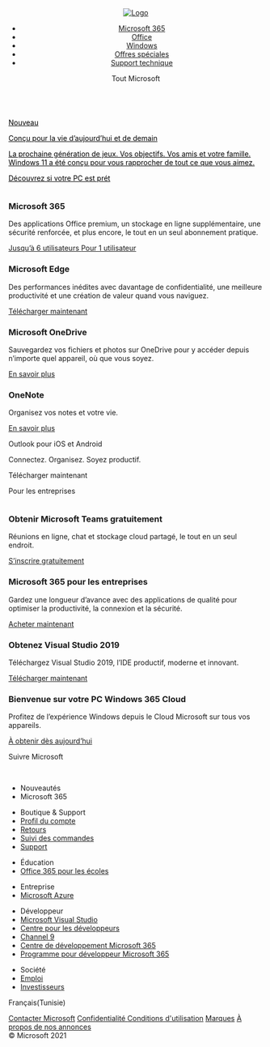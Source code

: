 <!DOCTYPE html>
<html lang="en">
<head>
    <meta charset="UTF-8">
    <meta http-equiv="X-UA-Compatible" content="IE=edge">
    <meta name="viewport" content="width=device-width, initial-scale=1.0">
    <title>Microsoft-Page d'accueil officielle</title>
    <link rel="stylesheet" href="CSS/style.css">
    <script src="C:\Users\ASUS\Desktop\Projet Microsoft\script.css" type="text\javascript"> </script>
    <link rel="icon" href="imags/microsoftLogo.jpg">
    <link href="https://cdn.jsdelivr.net/npm/bootstrap@5.0.2/dist/css/bootstrap.min.css" rel="stylesheet" integrity="sha384-EVSTQN3/azprG1Anm3QDgpJLIm9Nao0Yz1ztcQTwFspd3yD65VohhpuuCOmLASjC" crossorigin="anonymous">
    <!-- Font Awesome Library -->
    <link rel="stylesheet" href="CSS/all.min.css">
    <!-- Render All Elements Normally  -->
    <link rel="stylesheet" href="CSS/normalize.css">
</head>
<body>
    <header>
        <div class="container">
            <a href="#" class="logo">
                <img src="imags/Mic+Logo.jpg" alt="Logo">
            </a>
            <nav>
                <ul class="links-left">
                    <li><a href="#">Microsoft 365</a></li>
                    <li><a href="#">Office</a></li>
                    <li><a href="#">Windows</a></li>
                    <li><a href="#">Offres spéciales</a></li>
                    <li><a href="#">Support technique</a></li>
                </ul>
                <div class="links-right">
                    <p>Tout Microsoft</p>
                    <i class="fas fa-search"></i>
                    <a href="#"><i class="fas fa-shopping-cart"></i></a>
                    <a href="emc/page1.html"><i class="fas fa-user-plus"></i></a>
                    <ul style="display: none;">
                        <li>
                            <ul>
                                <li>Software</li>
                                <li><a href="#">Applications Windows</a></li>
                                <li><a href="#">OneDrive</a></li>
                                <li><a href="#">Outlook</a></li>
                                <li><a href="#">Skype</a></li>
                                <li><a href="#">OneNote</a></li>
                                <li><a href="#">Microsoft Teams</a></li>
                            </ul>
                        </li>
                        <li>
                            <ul>
                                <li>PCs & Devices</li>
                                <li><a href="#">Découvrir la gamme Xbox</a></li>
                                <li><a href="#">Accessories</a></li>
                            </ul>
                        </li>
                        <li>
                            <ul>
                                <li>Divertissements</li>
                                <li><a href="#">Xbox et jeux</a></li>
                                <li><a href="#">Jeux PC</a></li>
                                <li><a href="#">Jeux pour Windows</a></li>
                            </ul>
                        </li>
                        <li>
                            <ul>
                                <li>Entrprises</li>
                                <li><a href="#">Microsoft Cloud</a></li>
                                <li><a href="#">Microsoft Azure</a></li>
                                <li><a href="#">Microsoft Dynamics 365</a></li>
                                <li><a href="#">Microsoft 365</a></li>
                                <li><a href="#">Windows 365</a></li>
                                <li><a href="#">Microsoft Industry</a></li>
                            </ul>
                        </li>
                        <li>
                            <ul>
                                <li>Développeurs & IT</li>
                                <li><a href="#">.NET</a></li>
                                <li><a href="#">Visual Studio</a></li>
                                <li><a href="#">Windows Server</a></li>
                                <li><a href="#">Développez des applications Windows</a></li>
                                <li><a href="#">Docs</a></li>
                                <li><a href="#">Power Platform</a></li>
                                <li><a href="#">Power Apps</a></li>
                            </ul>
                        </li>
                        <li>
                            <ul>
                                <li>Autres</li>
                                <li><a href="#">Téléchargements gratuits et pour la sécurité</a></li>
                                <li><a href="#">Education</a></li>
                                <li><a href="#">Licences</a></li>
                            </ul>
                        </li>
                    </ul>
                    <div class="foot" style="display: none;"><a class="vue" href="#">VUE PLAN DE SITE</a></div>
                </div>
            </nav>
        </div>
    </header>
    <div class="first">
        <div class="container">
            <a class="image" href="#"><img src="imags/accueil.jpg" alt=""></a>
            <a style="color: black;" href="#"><div class="text">
                <p>Nouveau</p>
                <p>Conçu pour la vie d’aujourd’hui et de demain</p>
                <p>La prochaine génération de jeux. Vos objectifs. Vos amis et votre 
                    famille. Windows 11 a été conçu pour vous rapprocher de tout ce que vous aimez.
                </p>
                <p>Découvrez si votre PC est prét</p>
            </div></a>
        </div>
    </div>
    <div class="second">
        <div class="container">
            <div class="one">
                <a class="image" href="#">
                    <img src="imags/Microsoft365.jpg" alt="">
                </a>
                <h3>Microsoft 365</h3>
                <p>Des applications Office premium, un stockage en ligne supplémentaire, une sécurité 
                renforcée, et plus encore, le tout en un seul abonnement pratique.</p>
                <a href="#">Jusqu’à 6 utilisateurs </a>
                <a href="#">Pour 1 utilisateur </a>
            </div>
            <div class="two">
                <a class="image" href="#">
                    <img src="imags/MicrosoftEdge.jpg" alt="">
                </a>
                <h3>Microsoft Edge</h3>
                <p>Des performances inédites avec davantage de confidentialité, une meilleure productivité 
                et une création de valeur quand vous naviguez.</p>
                <a href="#">Télécharger maintenant</a>
            </div>
            <div class="three">
                <a class="image" href="#">
                    <img src="imags/MicrosoftOneDrive.jpg" alt="">
                </a>
                <h3>Microsoft OneDrive</h3>
                <p>Sauvegardez vos fichiers et photos sur OneDrive pour y accéder depuis n’importe quel appareil, 
                où que vous soyez.</p>
                <a href="#">En savoir plus</a>
            </div>
            <div class="four">
                <a class="image" href="#">
                    <img src="imags/OneNote.jpg" alt="">
                </a>
                <h3>OneNote</h3>
                <p>Organisez vos notes et votre vie.</p>
                <a href="#">En savoir plus</a>
            </div>
        </div>
    </div>
    <div class="third">
        <div class="container">
            <a class="image" href="#"><img src="imags/Outlook.jpg" alt=""></a>
            <div class="text">
                <p>Outlook pour iOS et Android</p>
                <p>Connectez. Organisez. Soyez productif.</p>
                <p>Télécharger maintenant</p>
            </div>
        </div>
    </div>
    <div class="fourth">
        <p>Pour les entreprises</p>
        <div class="container">
            <div class="one">
                <a class="image" href="#">
                    <img src="imags/MicrosoftTeams.jpg" alt="">
                </a>
                <h3>Obtenir Microsoft Teams gratuitement</h3>
                <p>Réunions en ligne, chat et stockage cloud partagé, le tout en un seul endroit.</p>
                <a href="#">S’inscrire gratuitement </a>
            </div>
            <div class="two">
                <a class="image" href="#">
                    <img src="imags/Microsoft365Entreprises.jpg" alt="">
                </a>
                <h3>Microsoft 365 pour les entreprises</h3>
                <p>Gardez une longueur d’avance avec des applications de qualité pour optimiser la 
                    productivité, la connexion et la sécurité.</p>
                <a href="#">Acheter maintenant</a>
            </div>
            <div class="three">
                <a class="image" href="#">
                    <img src="imags/VisualStudio2019.jpg" alt="">
                </a>
                <h3>Obtenez Visual Studio 2019</h3>
                <p>Téléchargez Visual Studio 2019, l’IDE productif, moderne et innovant.</p>
                <a href="#">Télécharger maintenant </a>
            </div>
            <div class="four">
                <a class="image" href="#">
                    <img src="imags/Bienvenue.jpg" alt="">
                </a>
                <h3>Bienvenue sur votre PC Windows 365 Cloud</h3>
                <p>Profitez de l’expérience Windows depuis le Cloud Microsoft sur tous vos appareils.</p>
                <a href="#">À obtenir dès aujourd’hui </a>
            </div>
        </div>
    </div>
    <div class="fifth">
        <div class="container">
            <p>Suivre Microsoft</p>
            <img class="logo" src="imags/LogoFacebook.png" alt="">
            <img class="logo" src="imags/LogoIn.jpg" alt="">
        </div>
    </div>
    <div class="sixth">
        <div class="container">
            <div class="one">
                <ul>
                    <li>Nouveautés</li>
                    <li>Microsoft 365</li>
                </ul>
            </div>
            <div class="two">
                <ul>
                    <li>Boutique & Support</li>
                    <li><a href="#">Profil du compte</a></li>
                    <li><a href="#">Retours</a></li>
                    <li><a href="#">Suivi des commandes</a></li>
                    <li><a href="#">Support</a></li>
                </ul>
            </div>
            <div class="three">
                <ul>
                    <li>Éducation</li>
                    <li><a href="#">Office 365 pour les écoles</a></li>
                </ul>
            </div>
            <div class="four">
                <ul>
                    <li>Entreprise</li>
                    <li><a href="#">Microsoft Azure</a></li>
                </ul>
            </div>
            <div class="five">
                <ul>
                    <li>Développeur</li>
                    <li><a href="#">Microsoft Visual Studio</a></li>
                    <li><a href="#">Centre pour les développeurs</a></li>
                    <li><a href="#">Channel 9</a></li>
                    <li><a href="#">Centre de développement Microsoft 365</a></li>
                    <li><a href="#">Programme pour développeur Microsoft 365</a></li>
                </ul>
            </div>
            <div class="six">
                <ul>
                    <li>Société</li>
                    <li><a href="#">Emploi</a></li>
                    <li><a href="#">Investisseurs</a></li>
                </ul>
            </div>
        </div>
    </div>
    <div class="seventh">
        <div class="container">
            <div class="one">
                <i class="fas fa-globe-americas"></i>
                <p>Français(Tunisie)</p>
            </div>
            <div class="two">
                <a href="#">Contacter Microsoft</a>
                <a href="#">Confidentialité </a>
                <a href="#">Conditions d'utilisation</a>
                <a href="#">Marques</a>
                <a href="#">À propos de nos annonces</a>
                <div>
                    &copy; 
                    Microsoft 2021
                </div>
            </div>
        </div>
    </div>
</body>

</html>
